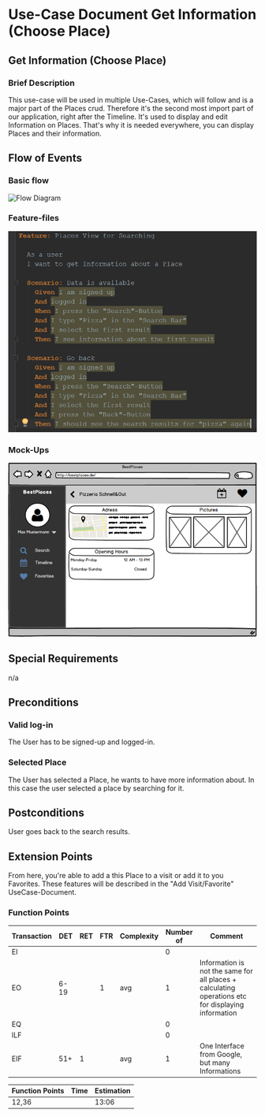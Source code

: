 # Use-Case Document Get Information (Choose Place)
## Get Information (Choose Place)
### Brief Description
This use-case will be used in multiple Use-Cases, which will follow and is a major part of the Places crud.
Therefore it's the second most import part of our application, right after the Timeline. It's used to display and edit Information on Places. That's why it is needed everywhere, you can display Places and their information.
## Flow of Events
### Basic flow
![Flow Diagram](PlacesViewFlow.png)
### Feature-files
![Feature File](PlacesFeature.PNG)
### Mock-Ups
![Mock-Up](PlacesViewMockUp.png)
## Special Requirements
n/a
## Preconditions
### Valid log-in
The User has to be signed-up and logged-in.
### Selected Place
The User has selected a Place, he wants to have more information about. In this case the user selected a place by searching for it.
## Postconditions
User goes back to the search results.
## Extension Points
From here, you're able to add a this Place to a visit or add it to you Favorites. These features will be described in the "Add Visit/Favorite" UseCase-Document.
### Function Points
| Transaction | DET | RET | FTR | Complexity | Number of | Comment |
| ----------- | --- | --- | --- | ---------- | --------- | ------- |
| EI |  |  |  |  | 0 |  |
| EO | 6-19 |  | 1 | avg | 1 | Information is not the same for all places + calculating operations etc for displaying information |
| EQ |  |  |  |  | 0 |  |
| ILF |  |  |  |  | 0 |  |
| EIF | 51+ | 1 |  | avg | 1 | One Interface from Google, but many Informations |

| Function Points | Time | Estimation |
| --------------- | ---- | ---------- |
| 12,36 |  | 13:06 |
